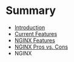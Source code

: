 # Summary

* [Introduction](README.md)
* [Current Features](chapters/current-features.md)
* [NGINX Features](chapters/nginx-features.md)
* [NGINX Pros vs. Cons](chapters/nginx-pros_vs_cons.md)
* NGINX

